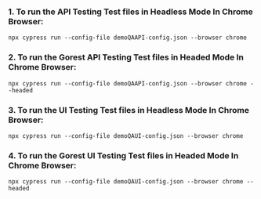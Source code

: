 ### 1. To run the API Testing Test files in Headless Mode In Chrome Browser:

`npx cypress run --config-file demoQAAPI-config.json --browser chrome`

### 2. To run the Gorest API Testing Test files in Headed Mode In Chrome Browser:

`npx cypress run --config-file demoQAAPI-config.json --browser chrome --headed`

### 3. To run the UI Testing Test files in Headless Mode In Chrome Browser:

`npx cypress run --config-file demoQAUI-config.json --browser chrome`

### 4. To run the Gorest UI Testing Test files in Headed Mode In Chrome Browser:

`npx cypress run --config-file demoQAUI-config.json --browser chrome --headed`
